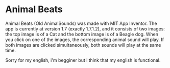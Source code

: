 # Animal Beats
Animal Beats (Old AnimalSounds) was made with MIT App Inventor. The app is currently at version 1.7 (exactly 1.7.1.2), and it consists of two images: the top image is of a Cat and the bottom image is of a Beagle dog. When you click on one of the images, the corresponding animal sound will play. If both images are clicked simultaneously, both sounds will play at the same time.​

Sorry for my english, i'm begginer but i think that my english is functional.

